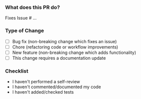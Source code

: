 ### What does this PR do?
Fixes Issue # ...

### Type of Change
- [ ] Bug fix (non-breaking change which fixes an issue)
- [ ] Chore (refactoring code or workflow improvements)
- [ ] New feature (non-breaking change which adds functionality)
- [ ] This change requires a documentation update

### Checklist

<!-- Please remove anything that is not true -->

- I haven't performed a self-review
- I haven't commented/documented my code
- I haven't added/checked tests

